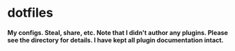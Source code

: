 # dotfiles
#### My configs. Steal, share, etc. Note that I didn't author any plugins. Please see the directory for details. I have kept all plugin documentation intact.
